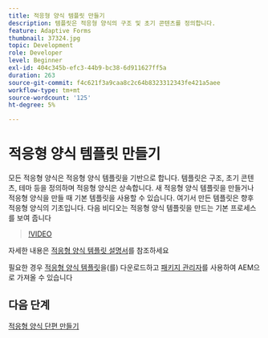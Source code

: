 ```yaml
---
title: 적응형 양식 템플릿 만들기
description: 템플릿은 적응형 양식의 구조 및 초기 콘텐츠를 정의합니다.
feature: Adaptive Forms
thumbnail: 37324.jpg
topic: Development
role: Developer
level: Beginner
exl-id: 404c345b-efc3-44b9-bc38-6d911627ff5a
duration: 263
source-git-commit: f4c621f3a9caa8c2c64b8323312343fe421a5aee
workflow-type: tm+mt
source-wordcount: '125'
ht-degree: 5%

---
```


# 적응형 양식 템플릿 만들기

모든 적응형 양식은 적응형 양식 템플릿을 기반으로 합니다. 템플릿은 구조, 초기 콘텐츠, 테마 등을 정의하며 적응형 양식은 상속합니다. 새 적응형 양식 템플릿을 만들거나 적응형 양식을 만들 때 기본 템플릿을 사용할 수 있습니다.
여기서 만든 템플릿은 향후 적응형 양식의 기초입니다.
다음 비디오는 적응형 양식 템플릿을 만드는 기본 프로세스를 보여 줍니다

>[!VIDEO](https://video.tv.adobe.com/v/326695?quality=12&learn=on&captions=kor)

자세한 내용은 [적응형 양식 템플릿 설명서](https://experienceleague.adobe.com/docs/experience-manager-65/forms/adaptive-forms-advanced-authoring/template-editor.html?lang=ko)를 참조하세요

필요한 경우 [적응형 양식 템플릿](assets/peak-application-template.zip)을(를) 다운로드하고 [패키지 관리자](http://localhost:4502/crx/packmgr/index.jsp)를 사용하여 AEM으로 가져올 수 있습니다

## 다음 단계

[적응형 양식 단편 만들기](./create-form-fragment.md)

